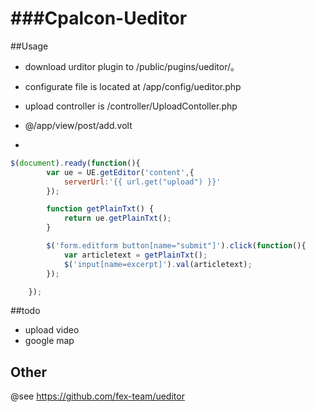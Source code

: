 ###Cpalcon-Ueditor
===================
 

##Usage
 

* download urditor plugin to /public/pugins/ueditor/。

* configurate file is located at /app/config/ueditor.php
* upload controller is /controller/UploadContoller.php
* @/app/view/post/add.volt
* 
```javascript
$(document).ready(function(){
        var ue = UE.getEditor('content',{
            serverUrl:'{{ url.get("upload") }}'
        });

        function getPlainTxt() {
            return ue.getPlainTxt();
        }

        $('form.editform button[name="submit"]').click(function(){
            var articletext = getPlainTxt();
            $('input[name=excerpt]').val(articletext);
        });

    });
```

 
##todo
 
* upload video
* google map

## Other
 
@see https://github.com/fex-team/ueditor

 
